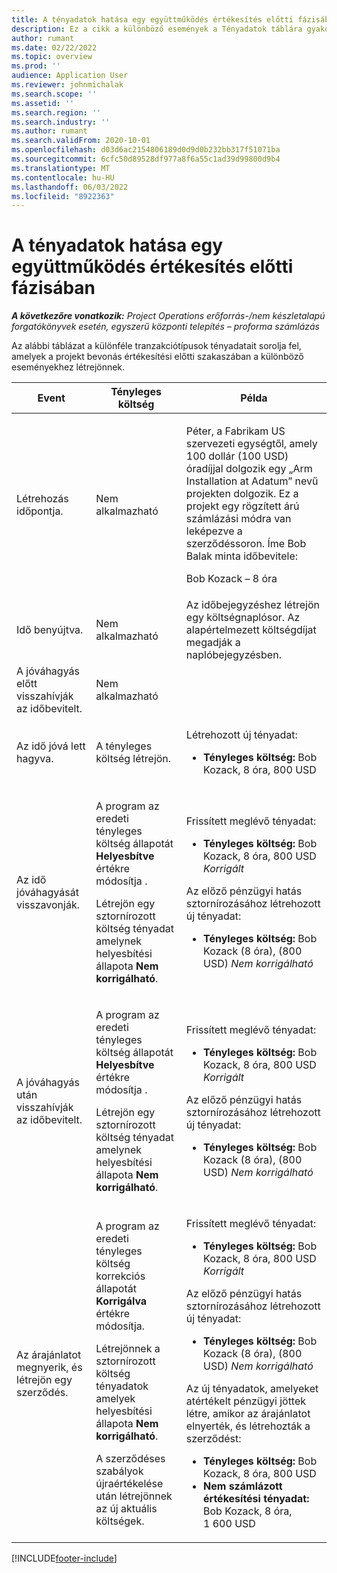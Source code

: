 ```yaml
---
title: A tényadatok hatása egy együttműködés értékesítés előtti fázisában
description: Ez a cikk a különböző események a Tényadatok táblára gyakorolt hatásról nyújt tájékoztatást, amikor egy bevonás értékesítés előtti állapotban van a Microsoft Dynamics 365 Project Operations alkalmazásban.
author: rumant
ms.date: 02/22/2022
ms.topic: overview
ms.prod: ''
audience: Application User
ms.reviewer: johnmichalak
ms.search.scope: ''
ms.assetid: ''
ms.search.region: ''
ms.search.industry: ''
ms.author: rumant
ms.search.validFrom: 2020-10-01
ms.openlocfilehash: d03d6ac2154806189d0d9d0b232bb317f51071ba
ms.sourcegitcommit: 6cfc50d89528df977a8f6a55c1ad39d99800d9b4
ms.translationtype: MT
ms.contentlocale: hu-HU
ms.lasthandoff: 06/03/2022
ms.locfileid: "8922363"
---
```

# <a name="actuals-impact-during-the-pre-sales-stage-of-an-engagement"></a>A tényadatok hatása egy együttműködés értékesítés előtti fázisában

_**A következőre vonatkozik:** Project Operations erőforrás-/nem készletalapú forgatókönyvek esetén, egyszerű központi telepítés – proforma számlázás_

Az alábbi táblázat a különféle tranzakciótípusok tényadatait sorolja fel, amelyek a projekt bevonás értékesítési előtti szakaszában a különböző eseményekhez létrejönnek.

| Event | Tényleges költség | Példa |
|---|---|---|
| Létrehozás időpontja. | Nem alkalmazható | <p>Péter, a Fabrikam US szervezeti egységtől, amely 100 dollár (100 USD) óradíjjal dolgozik egy „Arm Installation at Adatum” nevű projekten dolgozik. Ez a projekt egy rögzített árú számlázási módra van leképezve a szerződéssoron. Íme Bob Balak minta időbevitele:</p><p>Bob Kozack – 8 óra</p> |
| Idő benyújtva. | Nem alkalmazható | Az időbejegyzéshez létrejön egy költségnaplósor. Az alapértelmezett költségdíjat megadják a naplóbejegyzésben. |
| A jóváhagyás előtt visszahívják az időbevitelt. | Nem alkalmazható | |
| Az idő jóvá lett hagyva. | A tényleges költség létrejön. | <p>Létrehozott új tényadat:</p><ul><li>**Tényleges költség:** Bob Kozack, 8 óra, 800 USD</li></ul> |
| Az idő jóváhagyását visszavonják. | <p>A program az eredeti tényleges költség állapotát **Helyesbítve** értékre módosítja .</p><p>Létrejön egy sztornírozott költség tényadat amelynek helyesbítési állapota **Nem korrigálható**.</p> | <p>Frissített meglévő tényadat:</p><ul><li>**Tényleges költség:** Bob Kozack, 8 óra, 800 USD *Korrigált*</li></ul><p>Az előző pénzügyi hatás sztornírozásához létrehozott új tényadat:</p><ul><li>**Tényleges költség:** Bob Kozack (8 óra), (800 USD) *Nem korrigálható*</li></ul> |
| A jóváhagyás után visszahívják az időbevitelt. | <p>A program az eredeti tényleges költség állapotát **Helyesbítve** értékre módosítja .</p><p>Létrejön egy sztornírozott költség tényadat amelynek helyesbítési állapota **Nem korrigálható**.</p> | <p>Frissített meglévő tényadat:</p><ul><li>**Tényleges költség:** Bob Kozack, 8 óra, 800 USD *Korrigált*</li></ul><p>Az előző pénzügyi hatás sztornírozásához létrehozott új tényadat:</p><ul><li>**Tényleges költség:** Bob Kozack (8 óra), (800 USD) *Nem korrigálható*</li></ul> |
| Az árajánlatot megnyerik, és létrejön egy szerződés. | <p>A program az eredeti tényleges költség korrekciós állapotát **Korrigálva** értékre módosítja.</p><p>Létrejönnek a sztornírozott költség tényadatok amelyek helyesbítési állapota **Nem korrigálható**.</p><p>A szerződéses szabályok újraértékelése után létrejönnek az új aktuális költségek.</p> | <p>Frissített meglévő tényadat:</p><ul><li>**Tényleges költség:** Bob Kozack, 8 óra, 800 USD *Korrigált*</li></ul><p>Az előző pénzügyi hatás sztornírozásához létrehozott új tényadat:</p><ul><li>**Tényleges költség:** Bob Kozack (8 óra), (800 USD) *Nem korrigálható*</li></ul><p>Az új tényadatok, amelyeket atértékelt pénzügyi jöttek létre, amikor az árajánlatot elnyerték, és létrehozták a szerződést:</p><ul><li>**Tényleges költség:** Bob Kozack, 8 óra, 800 USD</li><li>**Nem számlázott értékesítési tényadat:** Bob Kozack, 8 óra, 1 600 USD</li></ul> |

[!INCLUDE[footer-include](../includes/footer-banner.md)]
